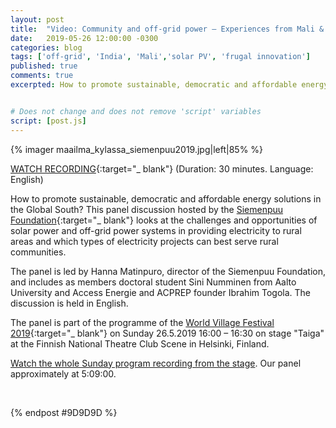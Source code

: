 ```yaml
---
layout: post
title:  "Video: Community and off-grid power – Experiences from Mali & India"
date:   2019-05-26 12:00:00 -0300
categories: blog
tags: ['off-grid', 'India', 'Mali','solar PV', 'frugal innovation']
published: true
comments: true
excerpted: How to promote sustainable, democratic and affordable energy solutions in the Global South? This panel discussion hosted by the Siemenpuu Foundation looks at the challenges and opportunities of solar power and off-grid power systems in providing electricity to rural areas and which types of electricity projects can best serve rural communities.


# Does not change and does not remove 'script' variables
script: [post.js]
---
```

{% imager maailma_kylassa_siemenpuu2019.jpg|left|85% %}

<div style="clear:both;"></div>

[WATCH RECORDING](https://youtu.be/JJUPPBdRrsc?t=18527){:target="_ blank"} (Duration: 30 minutes. Language: English)

How to promote sustainable, democratic and affordable energy solutions in the Global South? This panel discussion hosted by the [Siemenpuu Foundation](http://siemenpuu.org){:target="_ blank"} looks at the challenges and opportunities of solar power and off-grid power systems in providing electricity to rural areas and which types of electricity projects can best serve rural communities.

The panel is led by Hanna Matinpuro, director of the Siemenpuu Foundation, and includes as members doctoral student Sini Numminen from Aalto University and Access Energie and ACPREP founder Ibrahim Togola. The discussion is held in English.

The panel is part of the programme of the [World Village Festival 2019](https://www.maailmakylassa.fi/en/programme/community-and-grid-power-experiences-mali-india){:target="_ blank"} on Sunday 26.5.2019 16:00 – 16:30 on stage "Taiga" at the Finnish National Theatre Club Scene in Helsinki, Finland.

[Watch the whole Sunday program recording from the stage](https://www.youtube.com/watch?v=JJUPPBdRrsc). Our panel approximately at 5:09:00.

<br>


{% endpost #9D9D9D %}
